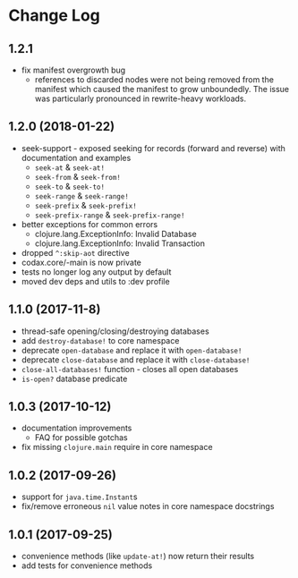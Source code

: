 # Change Log

## 1.2.1

* fix manifest overgrowth bug
  * references to discarded nodes were not being removed from the manifest which caused the manifest to grow unboundedly. The issue was particularly pronounced in rewrite-heavy workloads.

## 1.2.0 (2018-01-22)

* seek-support - exposed seeking for records (forward and reverse) with documentation and examples
  * `seek-at` & `seek-at!`
  * `seek-from` & `seek-from!`
  * `seek-to` & `seek-to!`
  * `seek-range` & `seek-range!`
  * `seek-prefix` & `seek-prefix!`
  * `seek-prefix-range` & `seek-prefix-range!`
* better exceptions for common errors
  * clojure.lang.ExceptionInfo: Invalid Database
  * clojure.lang.ExceptionInfo: Invalid Transaction
* dropped `^:skip-aot` directive
* codax.core/-main is now private
* tests no longer log any output by default
* moved dev deps and utils to :dev profile

## 1.1.0 (2017-11-8)

* thread-safe opening/closing/destroying databases
* add `destroy-database!` to core namespace
* deprecate `open-database` and replace it with `open-database!`
* deprecate `close-database` and replace it with `close-database!`
* `close-all-databases!` function - closes all open databases
* `is-open?` database predicate

## 1.0.3 (2017-10-12)

* documentation improvements
  * FAQ for possible gotchas
* fix missing `clojure.main` require in core namespace

## 1.0.2 (2017-09-26)

* support for `java.time.Instant`s
* fix/remove erroneous `nil` value notes in core namespace docstrings

## 1.0.1 (2017-09-25)

* convenience methods (like `update-at!`) now return their results
* add tests for convenience methods
